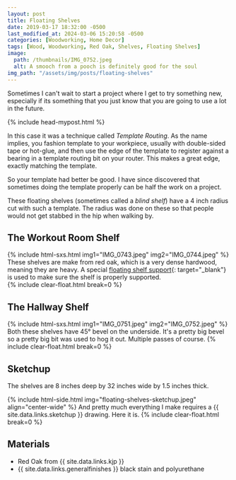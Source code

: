 ```yaml
---
layout: post
title: Floating Shelves
date: 2019-03-17 18:32:00 -0500
last_modified_at: 2024-03-06 15:20:58 -0500
categories: [Woodworking, Home Decor]
tags: [Wood, Woodworking, Red Oak, Shelves, Floating Shelves]
image:
  path: /thumbnails/IMG_0752.jpeg
  alt: A smooch from a pooch is definitely good for the soul
img_path: "/assets/img/posts/floating-shelves"
---
```


Sometimes I can't wait to start a project where I get to try something new, especially if its something that you just know that you are going to use a lot in the future.

{% include head-mypost.html %}

In this case it was a technique called _Template Routing_.  As the name implies, you fashion template to your workpiece, usually with double-sided tape or hot-glue, and then use the edge of the template to register against a bearing in a template routing bit on your router.  This makes a great edge, exactly matching the template.

So your template had better be good.  I have since discovered that sometimes doing the template properly can be half the work on a project.

These floating shelves (sometimes called a _blind shelf_) have a 4 inch radius cut with such a template.  The radius was done on these so that people would not get stabbed in the hip when walking by.

## The Workout Room Shelf

{% include html-sxs.html img1="IMG_0743.jpeg" img2="IMG_0744.jpeg" %}
These shelves are make from red oak, which is a very dense hardwood, meaning they are heavy.  A special [floating shelf support](https://www.leevalley.com/en-ca/shop/hardware/storage-and-organization/shelf-supports/51933-blind-shelf-supports){: target="_blank"} is used to make sure the shelf is properly supported.  
{% include clear-float.html break=0 %}

## The Hallway Shelf

{% include html-sxs.html img1="IMG_0751.jpeg" img2="IMG_0752.jpeg" %}
Both these shelves have 45&deg; bevel on the underside.  It's a pretty big bevel so a pretty big bit was used to hog it out.  Multiple passes of course.
{% include clear-float.html break=0 %}

## Sketchup

The shelves are 8 inches deep by 32 inches wide by 1.5 inches thick.

{% include html-side.html img="floating-shelves-sketchup.jpeg" align="center-wide" %}
And pretty much everything I make requires a {{ site.data.links.sketchup }} drawing.  Here it is.
{% include clear-float.html break=0 %}

## Materials

- Red Oak from {{ site.data.links.kjp }}
- {{ site.data.links.generalfinishes }} black stain and polyurethane
